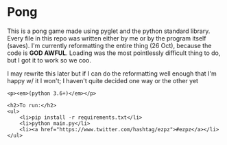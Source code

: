 <!DOCTYPE html>

<html>
	<h1> Pong </h1>
	<p>This is a pong game made using pyglet and the python standard library. Every file in this repo was written either by me or by the program itself (saves). I'm currently reformatting the entire thing (26 Oct), because the code is <strong>GOD AWFUL</strong>. Loading was the most pointlessly difficult thing to do, but I got it to work so we coo. </p>
	<p>I may rewrite this later but if I can do the reformatting well enough that I'm happy w/ it I won't; I haven't quite decided one way or the other yet</p>
	
	<p><em>(python 3.6+)</em></p>

	<h2>To run:</h2>
	<ul>
		<li>pip install -r requirements.txt</li>
		<li>python main.py</li>
		<li><a href="https://www.twitter.com/hashtag/ezpz">#ezpz</a></li>
	</ul>
</html>
